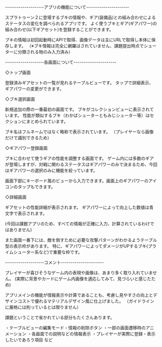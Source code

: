 --------------------アプリの機能について----------------------

スプラトゥーン２に登場するブキの情報や、ギア(装備品)との組み合わせによるステータスの変化を調べられるアプリです。
よく使うブキとギア(ギアパワー)の組み合わせ(以下ギアセット)を登録することができます。

ブキの情報は初回起動時にAPIで取得、画像データは主にURLで取得し本体に保存します。
（※ブキ情報は完全に網羅はされていません、課題提出時点でシューターに分類される物のみ入力済み）

--------------------各画面について----------------------

◇トップ画面

登録済みギアセットの一覧が見れるテーブルビューです。
タップで詳細表示、ギアパワーの変更ができます。

◇ブキ選択画面

新規追加の際の一番最初の画面です。
ブキがコレクションビューに表示されています。
性能が類似するブキ（わかばシューターともみじシューター等）はセクションにまとめられています。

ブキ名はフルネームではなく略称で表示されています。
（プレイヤーなら画像だけで識別できるため）

◇ギアパワー登録画面

ブキに合わせて使うギアの性能を調整する画面です。
ゲーム内には多数のギアが登場しますが、対戦に関わるステータスはギアパワーのみで決まるため、今回はギアパワーの選択のみに機能を絞っています。

画面下部にキーボード風のビューから入力できます。画面上のギアパワーのアイコンのタップもできます。

◇詳細画面

ギアセットの性能詳細が表示されます。
ギアパワーによって向上した数値は青文字で表示されます。

(今回は課題アプリのため、すべての情報が正確に入力、計算されているわけではありません)

また画面一番下には、敵を倒すために必要な攻撃パターンがわかるようテーブル型の表示枠があります。
特に、ギアパワーによってダメージがUPするブキ(プライムシューター系など)で重要な枠です。

--------------------コメント----------------------

プレイヤーが喜びそうなゲーム内の表現や画像は、あまり多く取り入れていません。
(実際に背景やカードにゲーム内画像を適応してみて、見づらいと感じたため)

アプリメインの機能が情報表示や計算であることも、考慮し見やすさの向上とデザインコストで優れるマテリアルデザイン風に仕上げました。
（ガイドラインに厳格には則っているとは限りません）

課題ということで省かれている部分もたくさんあります。

・テーブルビューの編集モード・情報の削除ボタン
・一部の画面遷移時のアニメーション
・各画面での説明などの情報表示
・プレイヤーが実際に登録・表示したいであろう項目
など




